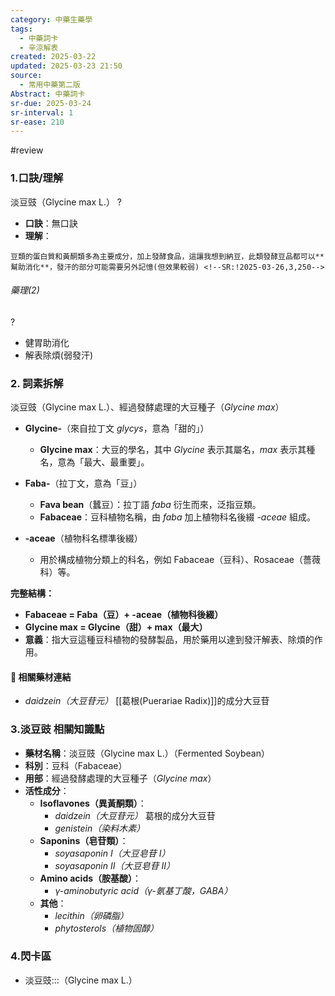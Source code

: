 ```yaml
---
category: 中藥生藥學
tags:
  - 中藥詞卡
  - 辛涼解表
created: 2025-03-22
updated: 2025-03-23 21:50
source:
  - 常用中藥第二版
Abstract: 中藥詞卡
sr-due: 2025-03-24
sr-interval: 1
sr-ease: 210
---
```

#review
### 1.口訣/理解
淡豆豉（Glycine max L.）
?
- **口訣**：無口訣
- **理解**：
> 
	豆類的蛋白質和黃酮類多為主要成分，加上發酵食品，這讓我想到納豆，此類發酵豆品都可以**幫助消化**，發汗的部分可能需要另外記憶(但效果較弱) <!--SR:!2025-03-26,3,250-->

###### 藥理(2)
?
- 健胃助消化
- 解表除煩(弱發汗) <!--SR:!2025-03-26,3,250-->


### 2. 詞素拆解
淡豆豉（Glycine max L.）、經過發酵處理的大豆種子（*Glycine max*）
- **Glycine-**（來自拉丁文 *glycys*，意為「甜的」）
  - **Glycine max**：大豆的學名，其中 *Glycine* 表示其屬名，*max* 表示其種名，意為「最大、最重要」。

- **Faba-**（拉丁文，意為「豆」）
  - **Fava bean**（蠶豆）：拉丁語 *faba* 衍生而來，泛指豆類。
  - **Fabaceae**：豆科植物名稱，由 *faba* 加上植物科名後綴 *-aceae* 組成。

- **-aceae**（植物科名標準後綴）  
  - 用於構成植物分類上的科名，例如 Fabaceae（豆科）、Rosaceae（薔薇科）等。

**完整結構：**

- **Fabaceae = Faba（豆）+ -aceae（植物科後綴）**
- **Glycine max = Glycine（甜）+ max（最大）**
- **意義**：指大豆這種豆科植物的發酵製品，用於藥用以達到發汗解表、除煩的作用。



#### 📌 相關藥材連結

- *daidzein（大豆苷元）* [[葛根(Puerariae Radix)]]的成分大豆苷




### 3.淡豆豉 相關知識點
- **藥材名稱**：淡豆豉（Glycine max L.）（Fermented Soybean）
- **科別**：豆科（Fabaceae）
- **用部**：經過發酵處理的大豆種子（*Glycine max*）
- **活性成分**：
  - **Isoflavones（異黃酮類）**：
    - *daidzein（大豆苷元）* 葛根的成分大豆苷
    - *genistein（染料木素）*
  - **Saponins（皂苷類）**：
    - *soyasaponin I（大豆皂苷 I）*
    - *soyasaponin II（大豆皂苷 II）*
  - **Amino acids（胺基酸）**：
    - *γ-aminobutyric acid（γ-氨基丁酸，GABA）*
  - **其他**：
    - *lecithin（卵磷脂）*
    - *phytosterols（植物固醇）*



### 4.閃卡區


- 淡豆豉:::（Glycine max L.） <!--SR:!2025-03-27,4,270!2025-03-27,4,270-->
